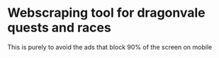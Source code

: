 # Webscraping tool for dragonvale quests and races
This is purely to avoid the ads that block 90% of the screen on mobile
